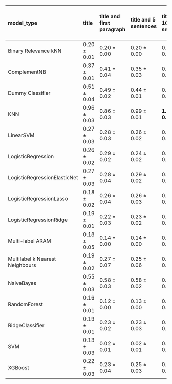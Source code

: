 | model_type                      | title           | title and first paragraph   | title and 5 sentences   | title and 10 sentences   | title and first sentence each paragraph   | raw text            |
|:--------------------------------|:----------------|:----------------------------|:------------------------|:-------------------------|:------------------------------------------|:--------------------|
| Binary Relevance kNN            | 0.20 $\pm$ 0.01 | 0.20 $\pm$ 0.00             | 0.20 $\pm$ 0.00         | 0.20 $\pm$ 0.00          | 0.19 $\pm$ 0.02                           | 0.20 $\pm$ 0.00     |
| ComplementNB                    | 0.37 $\pm$ 0.01 | 0.41 $\pm$ 0.04             | 0.35 $\pm$ 0.03         | 0.36 $\pm$ 0.02          | 0.42 $\pm$ 0.02                           | 0.40 $\pm$ 0.03     |
| Dummy Classifier                | 0.51 $\pm$ 0.04 | 0.49 $\pm$ 0.02             | 0.44 $\pm$ 0.01         | 0.47 $\pm$ 0.03          | 0.45 $\pm$ 0.02                           | 0.51 $\pm$ 0.03     |
| KNN                             | 0.96 $\pm$ 0.03 | 0.86 $\pm$ 0.03             | 0.99 $\pm$ 0.01         | **1.00 $\pm$ 0.00**      | 0.98 $\pm$ 0.02                           | **1.00 $\pm$ 0.00** |
| LinearSVM                       | 0.27 $\pm$ 0.03 | 0.28 $\pm$ 0.03             | 0.26 $\pm$ 0.02         | 0.27 $\pm$ 0.01          | 0.31 $\pm$ 0.04                           | 0.30 $\pm$ 0.03     |
| LogisticRegression              | 0.26 $\pm$ 0.02 | 0.29 $\pm$ 0.02             | 0.24 $\pm$ 0.02         | 0.24 $\pm$ 0.01          | 0.33 $\pm$ 0.00                           | 0.32 $\pm$ 0.03     |
| LogisticRegressionElasticNet    | 0.27 $\pm$ 0.03 | 0.28 $\pm$ 0.04             | 0.29 $\pm$ 0.02         | 0.31 $\pm$ 0.03          | 0.34 $\pm$ 0.02                           | 0.38 $\pm$ 0.04     |
| LogisticRegressionLasso         | 0.18 $\pm$ 0.02 | 0.26 $\pm$ 0.04             | 0.26 $\pm$ 0.03         | 0.27 $\pm$ 0.05          | 0.25 $\pm$ 0.05                           | 0.32 $\pm$ 0.02     |
| LogisticRegressionRidge         | 0.19 $\pm$ 0.01 | 0.22 $\pm$ 0.03             | 0.23 $\pm$ 0.02         | 0.23 $\pm$ 0.01          | 0.23 $\pm$ 0.01                           | 0.26 $\pm$ 0.02     |
| Multi-label ARAM                | 0.18 $\pm$ 0.05 | 0.14 $\pm$ 0.00             | 0.14 $\pm$ 0.00         | 0.14 $\pm$ 0.00          | 0.18 $\pm$ 0.05                           | 0.13 $\pm$ 0.02     |
| Multilabel k Nearest Neighbours | 0.19 $\pm$ 0.02 | 0.27 $\pm$ 0.07             | 0.25 $\pm$ 0.06         | 0.25 $\pm$ 0.06          | 0.19 $\pm$ 0.03                           | 0.21 $\pm$ 0.04     |
| NaiveBayes                      | 0.55 $\pm$ 0.03 | 0.58 $\pm$ 0.03             | 0.58 $\pm$ 0.02         | 0.60 $\pm$ 0.02          | 0.63 $\pm$ 0.03                           | 0.65 $\pm$ 0.03     |
| RandomForest                    | 0.16 $\pm$ 0.01 | 0.12 $\pm$ 0.00             | 0.13 $\pm$ 0.00         | 0.15 $\pm$ 0.03          | 0.14 $\pm$ 0.02                           | 0.19 $\pm$ 0.01     |
| RidgeClassifier                 | 0.19 $\pm$ 0.01 | 0.23 $\pm$ 0.02             | 0.23 $\pm$ 0.03         | 0.22 $\pm$ 0.01          | 0.23 $\pm$ 0.02                           | 0.27 $\pm$ 0.02     |
| SVM                             | 0.13 $\pm$ 0.03 | 0.02 $\pm$ 0.01             | 0.02 $\pm$ 0.01         | 0.02 $\pm$ 0.01          | 0.10 $\pm$ 0.03                           | 0.14 $\pm$ 0.00     |
| XGBoost                         | 0.22 $\pm$ 0.03 | 0.23 $\pm$ 0.04             | 0.25 $\pm$ 0.03         | 0.28 $\pm$ 0.04          | 0.26 $\pm$ 0.03                           | 0.34 $\pm$ 0.03     |